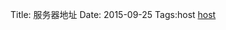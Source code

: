 Title: 服务器地址
Date: 2015-09-25
Tags:host
[host ](http://mysql.myhostadmin.net/index.php?lang=zh_CN&collation_connection=utf8_general_ci&token=22bb6dc6dab7a99d796cecd1ec1be72c&phpMyAdmin=ru0g6lmdsbij76j98tvj7mfift6hhi3o)